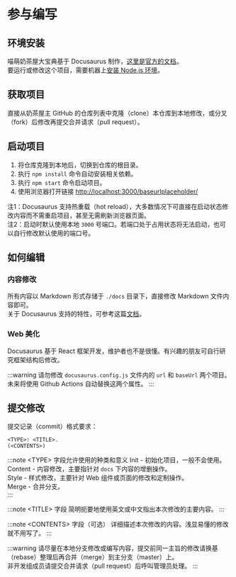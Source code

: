 # 参与编写

## 环境安装

喵萌奶茶屋大宝典基于 Docusaurus 制作，[这里是官方的文档](https://docusaurus.io/docs)。<br/>
要运行或修改这个项目，需要机器上[安装 Node.js 环境](https://nodejs.org/)。

## 获取项目

直接从奶茶屋主 GitHub 的仓库列表中克隆（clone）本仓库到本地修改，或分叉（fork）后修改再提交合并请求（pull request）。

## 启动项目

1. 将仓库克隆到本地后，切换到仓库的根目录。
2. 执行 `npm install` 命令自动安装相关依赖。
3. 执行 `npm start` 命令启动项目。
4. 使用浏览器打开链接 [http://localhost:3000/baseurlplaceholder/](http://localhost:3000/baseurlplaceholder/)

注1：Docusaurus 支持热重载（hot reload），大多数情况下可直接在启动状态修改内容而不需重启项目，甚至无需刷新浏览器页面。<br/>
注2：启动时默认使用本地 `3000` 号端口。若端口处于占用状态将无法启动，也可以自行修改默认使用的端口号。

## 如何编辑

### 内容修改

所有内容以 Markdown 形式存储于 `./docs` 目录下，直接修改 Markdown 文件内容即可。<br/>
关于 Docusaurus 支持的特性，可参考这篇[文档](https://docusaurus.io/docs/markdown-features)。

### Web 美化

Docusaurus 基于 React 框架开发，维护者也不是很懂。有兴趣的朋友可自行研究框架结构后修改。

:::warning
请勿修改 `docusaurus.config.js` 文件内的 `url` 和 `baseUrl` 两个项目。
未来将使用 Github Actions 自动替换这两个属性。
:::

## 提交修改

提交记录（commit）格式要求：

```
<TYPE>: <TITLE>.
(<CONTENTS>)
```

:::note \<TYPE\> 字段允许使用的种类和意义
Init - 初始化项目，一般不会使用。<br/>
Content - 内容修改，主要指针对 `docs` 下内容的增删操作。<br/>
Style - 样式修改，主要针对 Web 组件或页面的修改和定制操作。<br/>
Merge - 合并分支。<br/>
:::

:::note \<TITLE\> 字段
简明扼要地使用英文或中文指出本次修改的主要内容。
:::

:::note \<CONTENTS\> 字段（可选）
详细描述本次修改的内容。浅显易懂的修改就不用写了。
:::

:::warning
请尽量在本地分支修改或编写内容，提交前同一主旨的修改请换基（rebase）整理后再合并（merge）到主分支（master）上。<br/>
非开发组成员请提交合并请求（pull request）后呼叫管理员处理。
:::
